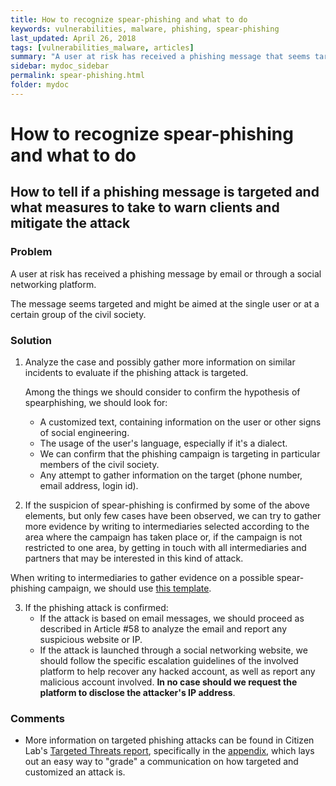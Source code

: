 ```yaml
---
title: How to recognize spear-phishing and what to do
keywords: vulnerabilities, malware, phishing, spear-phishing
last_updated: April 26, 2018
tags: [vulnerabilities_malware, articles]
summary: "A user at risk has received a phishing message that seems targeted."
sidebar: mydoc_sidebar
permalink: spear-phishing.html
folder: mydoc
---
```



# How to recognize spear-phishing and what to do 
## How to tell if a phishing message is targeted and what measures to take to warn clients and mitigate the attack

### Problem

A user at risk has received a phishing message by email or through a social
networking platform.

The message seems targeted and might be aimed at the single user or at a certain
group of the civil society.


### Solution

1. Analyze the case and possibly gather more information on similar incidents to
   evaluate if the phishing attack is targeted.

    Among the things we should consider to confirm the hypothesis of
    spearphishing, we should look for:
    
    - A customized text, containing information on the user or other signs of
      social engineering.
    - The usage of the user's language, especially if it's a dialect.
    - We can confirm that the phishing campaign is targeting in particular
      members of the civil society.
    - Any attempt to gather information on the target (phone number, email
      address, login id).

2. If the suspicion of spear-phishing is confirmed by some of the above
elements, but only few cases have been observed, we can try to gather more
evidence by writing to intermediaries selected according to the area where the
campaign has taken place or, if the campaign is not restricted to one area, by
getting in touch with all intermediaries and partners that may be interested in
this kind of attack.

When writing to intermediaries to gather evidence on a possible spear-phishing
campaign, we should use [this
template](../Templates/spear-phishing-evidence-gathering.md).

3. If the phishing attack is confirmed:
    - If the attack is based on email messages, we should proceed as described
      in Article #58 to analyze the email and report any suspicious website or
      IP.
    - If the attack is launched through a social networking website, we should
      follow the specific escalation guidelines of the involved platform to help
      recover any hacked account, as well as report any malicious account
      involved. **In no case should we request the platform to disclose the
      attacker's IP address**.


### Comments

- More information on targeted phishing attacks can be found in  Citizen Lab's
  [Targeted Threats report](https://targetedthreats.net/), specifically in the
  [appendix](https://targetedthreats.net/media/5-Appendix.pdf), which lays out
  an easy way to "grade" a communication on how targeted and customized an
  attack is.


